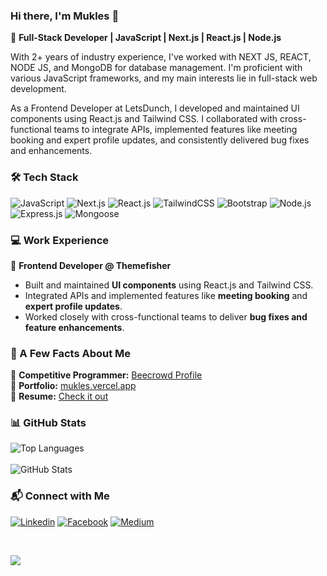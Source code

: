 ### Hi there, I'm Mukles 👋  

🚀 **Full-Stack Developer | JavaScript | Next.js | React.js | Node.js**  


With 2+ years of industry experience, I've worked with NEXT JS, REACT, NODE JS, and MongoDB for database management. I'm proficient with various JavaScript frameworks, and my main interests lie in full-stack web development.

As a Frontend Developer at LetsDunch, I developed and maintained UI components using React.js and Tailwind CSS. I collaborated with cross-functional teams to integrate APIs, implemented features like meeting booking and expert profile updates, and consistently delivered bug fixes and enhancements.

### 🛠️ Tech Stack  
![JavaScript](https://img.shields.io/badge/JavaScript-F7DF1E?style=for-the-badge&logo=javascript&logoColor=black)
![Next.js](https://img.shields.io/badge/Next.js-000000?style=for-the-badge&logo=nextdotjs&logoColor=white)
![React.js](https://img.shields.io/badge/React.Js-23272F?logo=react&logoColor=149ECA&style=for-the-badge)
![TailwindCSS](https://img.shields.io/badge/Tailwind_CSS-07B0CE?style=for-the-badge&logo=tailwind-css&logoColor=white)
![Bootstrap](https://img.shields.io/badge/Bootstrap-563D7C?style=for-the-badge&logo=bootstrap&logoColor=white)
![Node.js](https://img.shields.io/badge/Node.js-43853D?style=for-the-badge&logo=node.js&logoColor=white)
![Express.js](https://img.shields.io/badge/Express.js-292929?logo=express&logoColor=white&style=for-the-badge)
![Mongoose](https://img.shields.io/badge/Mongoose-yellowgreen?style=for-the-badge) 

### 💻 Work Experience  
🔹 **Frontend Developer @ Themefisher**  
- Built and maintained **UI components** using React.js and Tailwind CSS.  
- Integrated APIs and implemented features like **meeting booking** and **expert profile updates**.  
- Worked closely with cross-functional teams to deliver **bug fixes and feature enhancements**.  

### 🌟 A Few Facts About Me  
📌 **Competitive Programmer:** [Beecrowd Profile](https://www.beecrowd.com/@mukles)  
📌 **Portfolio:** [mukles.vercel.app](https://tfmukles.vercel.app)  
📌 **Resume:** [Check it out](https://drive.google.com/file/d/1j_2PgME5xOP-zfOGiNRqej2qLFLW5bPk/view?usp=sharing)  

### 📊 GitHub Stats  
![Top Languages](https://github-readme-stats.vercel.app/api/top-langs/?username=mukles&layout=compact&theme=radical)  
<br/>
![GitHub Stats](https://github-readme-stats.vercel.app/api?username=mukles&show_icons=true&theme=radical)  

### 📬 Connect with Me  

[![Linkedin](https://img.shields.io/badge/LinkedIn-0077B5?style=for-the-badge&logo=linkedin&logoColor=white)](https://www.linkedin.com/in/mukles)
[![Facebook](https://img.shields.io/badge/Facebook-1877F2?style=for-the-badge&logo=facebook&logoColor=white)](https://www.facebook.com/mukles.116476)
[![Medium](https://img.shields.io/badge/Medium-black?style=for-the-badge&logo=medium&logoColor=white)](https://medium.com/@mukles)

<br/>
<!-- GitHub Profile Views Counter -->

![](https://komarev.com/ghpvc/?username=mukles)
